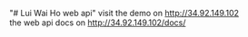 "# Lui Wai Ho web api" 
visit the demo on http://34.92.149.102  
the web api docs on http://34.92.149.102/docs/
